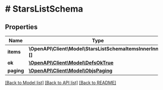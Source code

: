 # # StarsListSchema

## Properties

Name | Type | Description | Notes
------------ | ------------- | ------------- | -------------
**items** | **\OpenAPI\Client\Model\StarsListSchemaItemsInnerInner[][]** |  |
**ok** | [**\OpenAPI\Client\Model\DefsOkTrue**](DefsOkTrue.md) |  |
**paging** | [**\OpenAPI\Client\Model\ObjsPaging**](ObjsPaging.md) |  | [optional]

[[Back to Model list]](../../README.md#models) [[Back to API list]](../../README.md#endpoints) [[Back to README]](../../README.md)
